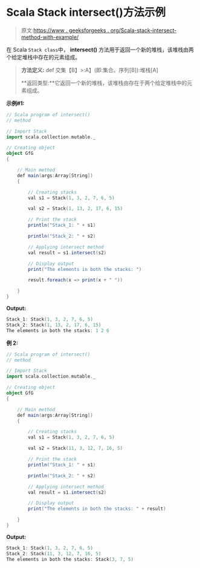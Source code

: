 # Scala Stack intersect()方法示例

> 原文:[https://www . geeksforgeeks . org/Scala-stack-intersect-method-with-example/](https://www.geeksforgeeks.org/scala-stack-intersect-method-with-example/)

在 Scala `Stack class`中， **intersect()** 方法用于返回一个新的堆栈，该堆栈由两个给定堆栈中存在的元素组成。

> **方法定义:** def 交集【B】>:A】(即:集合。序列[B]):堆栈[A]
> 
> **返回类型:**它返回一个新的堆栈，该堆栈由存在于两个给定堆栈中的元素组成。

**示例#1:**

```scala
// Scala program of intersect() 
// method 

// Import Stack 
import scala.collection.mutable._

// Creating object 
object GfG 
{ 

    // Main method 
    def main(args:Array[String]) 
    { 

        // Creating stacks  
        val s1 = Stack(1, 3, 2, 7, 6, 5) 

        val s2 = Stack(1, 13, 2, 17, 6, 15)

        // Print the stack 
        println("Stack_1: " + s1) 

        println("Stack_2: " + s2)

        // Applying intersect method  
        val result = s1.intersect(s2) 

        // Display output 
        print("The elements in both the stacks: ") 

        result.foreach(x => print(x + " "))

    } 
} 
```

**Output:**

```scala
Stack_1: Stack(1, 3, 2, 7, 6, 5)
Stack_2: Stack(1, 13, 2, 17, 6, 15)
The elements in both the stacks: 1 2 6

```

**例 2:**

```scala
// Scala program of intersect() 
// method 

// Import Stack 
import scala.collection.mutable._

// Creating object 
object GfG 
{ 

    // Main method 
    def main(args:Array[String]) 
    { 

        // Creating stacks  
        val s1 = Stack(1, 3, 2, 7, 6, 5) 

        val s2 = Stack(11, 3, 12, 7, 16, 5)

        // Print the stack 
        println("Stack_1: " + s1) 

        println("Stack_2: " + s2)

        // Applying intersect method  
        val result = s1.intersect(s2) 

        // Display output 
        print("The elements in both the stacks: " + result) 

    } 
} 
```

**Output:**

```scala
Stack_1: Stack(1, 3, 2, 7, 6, 5)
Stack_2: Stack(11, 3, 12, 7, 16, 5)
The elements in both the stacks: Stack(3, 7, 5)

```